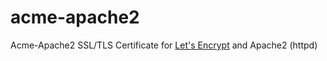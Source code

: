 # acme-apache2
Acme-Apache2 SSL/TLS Certificate for [Let's Encrypt](https://letsencrypt.org/) and Apache2 (httpd)
